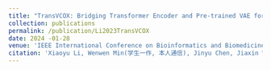 ```yaml
---
title: "TransVCOX: Bridging Transformer Encoder and Pre-trained VAE for Robust Cancer Multi-Omics Survival Analysis"
collection: publications
permalink: /publication/Li2023TransVCOX
date: 2024 -01-28
venue: 'IEEE International Conference on Bioinformatics and Biomedicine (BIBM)'
citation: 'Xiaoyu Li, Wenwen Min(学生一作, 本人通信), Jinyu Chen, Jiaxin Wu and Shunfang Wang. TransVCOX: Bridging Transformer Encoder and Pre-trained VAE for Robust Cancer Multi-Omics Survival Analysis. IEEE International Conference on Bioinformatics and Biomedicine (BIBM), 2023 (CCF B类会议, 接收率19\%)'
---
```

